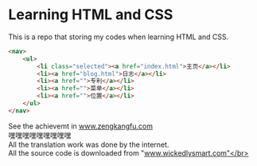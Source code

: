 # Learning HTML and CSS

This is a repo that storing my codes when learning HTML and CSS.

```html
<nav>
    <ul>
        <li class="selected"><a href="index.html">主页</a></li>
        <li><a href="blog.html">日志</a></li>
        <li><a href="">专利</a></li>
        <li><a href="">菜单</a></li>
        <li><a href="">位置</a></li>
    </ul>
</nav>
```

See the achievemt in www.zengkangfu.com
<br>嘿嘿嘿嘿嘿嘿嘿嘿嘿</br>
All the translation work was done by the internet.
<br>All the source code is downloaded from "www.wickedlysmart.com"</br>